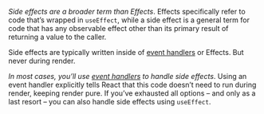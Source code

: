 _Side effects are a broader term than Effects_. Effects specifically refer to code that’s wrapped in `useEffect`, while a side effect is a general term for code that has any observable effect other than its primary result of returning a value to the caller.

Side effects are typically written inside of [event handlers](https://react.dev/learn/responding-to-events) or Effects. But never during render.

_In most cases, you’ll use [event handlers](https://react.dev/learn/responding-to-events) to handle side effects_. Using an event handler explicitly tells React that this code doesn’t need to run during render, keeping render pure. If you’ve exhausted all options – and only as a last resort – you can also handle side effects using `useEffect`.